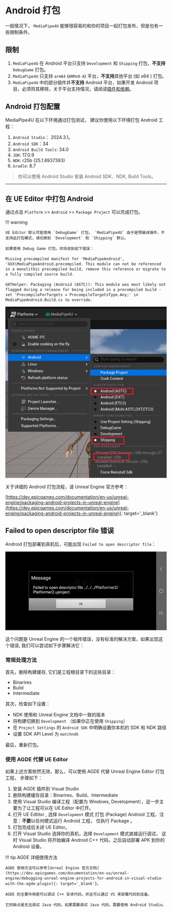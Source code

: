 
# Android 打包

一般情况下， `MediaPipe4U` 能够很容易的和你的项目一起打包发布，但是也有一些限制条件。   

## 限制

1. `MediaPipe4U` 在 Android 平台只支持 `Development` 和 `Shipping` 打包，**不支持** `DebugGame` 打包。
2. `MediaPipe4U` 只支持 `arm64` (`ARMv8-A`) 平台，**不支持**其他平台 (如 x64 ) 打包。
3. `MediaPipe4U` 中的部分插件并**不支持** Android 平台，如果开发 Android 项目，必须将其移除，关于平台支持情况，请阅读[插件和依赖](./plugin_content.md)。


## Android 打包配置

MediaPipe4U 在以下环境通过打包测试， 建议你使用以下环境打包 Android 工程：

1. `Android Studio`： 2024.3.1。   
2. `Android SDK`：34
3. `Android Build Tools`: 34.0
4. `JDK`: 17.0.9
5. `NDK`: r25b (25.1.8937393)
6. `Gradle`: 8.7

> 你可以使用 Android Studio 安装 Android SDK、NDK, Build Tools。
   
---  

## 在 UE Editor 中打包 Android

通过点击 `Platform` >> `Android` >> `Package Project` 可以完成打包。

!!! warning
	
	UE Editor 默认可能使用 `DebugGame` 打包， `MediaPipe4U` 由于是预编译插件，不支持此打包模式，请切换到 `Development` 和 `Shipping` 默认。

	如果使用 Debug Game 打包，你将收到如下错误：   

	Missing precompiled manifest for 'MediaPipeAndroid', 'XXX\MediaPipeAndroid.precompiled. This module can not be referenced in a monolithic precompiled build, remove this reference or migrate to a fully compiled source build.   

	UATHelper: Packaging (Android (ASTC)): This module was most likely not flagged during a release for being included in a precompiled build - set 'PrecompileForTargets = PrecompileTargetsType.Any;' in MediaPipeAndroid.Build.cs to override.



![Android Package](./images/android_package.jpg)

关于详细的 Android 打包流程，请 Unreal Engine 官方参考：

[https://dev.epicgames.com/documentation/en-us/unreal-engine/packaging-android-projects-in-unreal-engine](https://dev.epicgames.com/documentation/en-us/unreal-engine/packaging-android-projects-in-unreal-engine){: target='_blank'}


##  Failed to open descriptor file 错误

Android 打包部署到真机后，可能出现 `Failed to open descriptor file`：

![Failed to open descriptor file](./images/failed_to_open_descriptor.webp)

这个问题是 Unreal Engine 的一个祖传错误，没有标准的解决方案，如果出现这个错误, 我们可以尝试如下步骤解决它：   

### 常规处理方法

首先，删除构建缓存, 它们是工程根目录下的这些目录：

- Binarires
- Build 
- Intermediate 


其次，检查如下设置：

- NDK 使用和 Unreal Engine 文档中一致的版本
- 将构建切换到 `Development` （如果你正在使用 `Shipping`）
- 在 `Project Settings` 的 `Android SDK` 中明确设置你本机的 SDK 和 NDK 路径
- 设置 SDK API Level 为 `matchndk`

最后，重新打包。

### 使用 AGDE 代替 UE Editor

如果上述方案依然无效，那么，可以使用 AGDE 代替 Unreal Engine Editor 打包工程， 步骤如下：   


1. 安装 AGDE 插件到 Visual Studio
2. 删除构建缓存目录：Binarires、Build、Intermediate
3. 使用 Visual Studio 编译工程（配置为 Windows, Development），这一步主要为了让工程可以在 UE Editor 中打开。
4. 打开 UE Edtitor , 选择 `Development` 模式 打包 (Package) Android  工程，注意：**不要**以任何模式运行 Android 工程， 仅执行 Package 。
5. 打包完成后关闭 UE Editor。
6. 打开 Visual Studio 选择你的真机，选择 `Development` 模式直接运行调试， 这时 Visual Studio 将开始编译 Android C++ 代码，之后自动部署 APK 到你的 Android 设备。

!!! tip AGDE 详细使用方法
    
    AGDE 使用方法可以参考[Unreal Engine 官方文档](https://dev.epicgames.com/documentation/en-us/unreal-engine/debugging-unreal-engine-projects-for-android-in-visual-studio-with-the-agde-plugin){: target='_blank'}。   

	AGDE 的主要作用是可以调试 C++ 安卓代码，并且可以通过 VS 来部署代码到设备。       

	它的缺点是无法调试 Java 代码，如果需要调试 Java 代码，需要使用 Android Studio。
